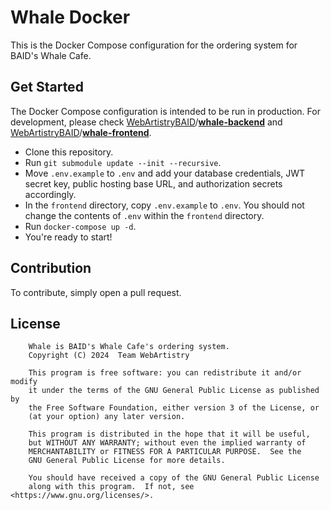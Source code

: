 # Whale Docker

This is the Docker Compose configuration for the ordering system for BAID's Whale Cafe.

## Get Started

The Docker Compose configuration is intended to be run in production. For development, please check [WebArtistryBAID](https://github.com/WebArtistryBAID)/[**whale-backend**](https://github.com/WebArtistryBAID/whale-backend) and [WebArtistryBAID](https://github.com/WebArtistryBAID)/[**whale-frontend**](https://github.com/WebArtistryBAID/whale-frontend).

* Clone this repository.
* Run `git submodule update --init --recursive`.
* Move `.env.example` to `.env` and add your database credentials, JWT secret key, public hosting base URL, and authorization secrets accordingly.
* In the `frontend` directory, copy `.env.example` to `.env`. You should not change the contents of `.env` within the `frontend` directory.
* Run `docker-compose up -d`.
* You're ready to start!

## Contribution

To contribute, simply open a pull request.

## License

```
    Whale is BAID's Whale Cafe's ordering system.
    Copyright (C) 2024  Team WebArtistry

    This program is free software: you can redistribute it and/or modify
    it under the terms of the GNU General Public License as published by
    the Free Software Foundation, either version 3 of the License, or
    (at your option) any later version.

    This program is distributed in the hope that it will be useful,
    but WITHOUT ANY WARRANTY; without even the implied warranty of
    MERCHANTABILITY or FITNESS FOR A PARTICULAR PURPOSE.  See the
    GNU General Public License for more details.

    You should have received a copy of the GNU General Public License
    along with this program.  If not, see <https://www.gnu.org/licenses/>.
```

